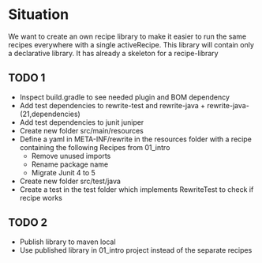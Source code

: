 # Situation

We want to create an own recipe library to make it easier to run the same recipes everywhere with a single activeRecipe.
This library will contain only a declarative library. It has already a skeleton for a recipe-library

## TODO 1

- Inspect build.gradle to see needed plugin and BOM dependency
- Add test dependencies to rewrite-test and rewrite-java + rewrite-java-(21,dependencies)
- Add test dependencies to junit juniper
- Create new folder src/main/resources
- Define a yaml in META-INF/rewrite in the resources folder with a recipe containing the following Recipes from 01_intro
  - Remove unused imports
  - Rename package name
  - Migrate Junit 4 to 5
- Create new folder src/test/java
- Create a test in the test folder which implements RewriteTest to check if recipe works

## TODO 2

- Publish library to maven local
- Use published library in 01_intro project instead of the separate recipes